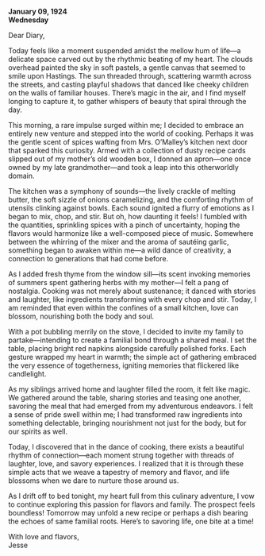 
**January 09, 1924**  
**Wednesday**  

Dear Diary,  

Today feels like a moment suspended amidst the mellow hum of life—a delicate space carved out by the rhythmic beating of my heart. The clouds overhead painted the sky in soft pastels, a gentle canvas that seemed to smile upon Hastings. The sun threaded through, scattering warmth across the streets, and casting playful shadows that danced like cheeky children on the walls of familiar houses. There’s magic in the air, and I find myself longing to capture it, to gather whispers of beauty that spiral through the day.

This morning, a rare impulse surged within me; I decided to embrace an entirely new venture and stepped into the world of cooking. Perhaps it was the gentle scent of spices wafting from Mrs. O’Malley’s kitchen next door that sparked this curiosity. Armed with a collection of dusty recipe cards slipped out of my mother’s old wooden box, I donned an apron—one once owned by my late grandmother—and took a leap into this otherworldly domain.

The kitchen was a symphony of sounds—the lively crackle of melting butter, the soft sizzle of onions caramelizing, and the comforting rhythm of utensils clinking against bowls. Each sound ignited a flurry of emotions as I began to mix, chop, and stir. But oh, how daunting it feels! I fumbled with the quantities, sprinkling spices with a pinch of uncertainty, hoping the flavors would harmonize like a well-composed piece of music. Somewhere between the whirring of the mixer and the aroma of sautéing garlic, something began to awaken within me—a wild dance of creativity, a connection to generations that had come before.

As I added fresh thyme from the window sill—its scent invoking memories of summers spent gathering herbs with my mother—I felt a pang of nostalgia. Cooking was not merely about sustenance; it danced with stories and laughter, like ingredients transforming with every chop and stir. Today, I am reminded that even within the confines of a small kitchen, love can blossom, nourishing both the body and soul.

With a pot bubbling merrily on the stove, I decided to invite my family to partake—intending to create a familial bond through a shared meal. I set the table, placing bright red napkins alongside carefully polished forks. Each gesture wrapped my heart in warmth; the simple act of gathering embraced the very essence of togetherness, igniting memories that flickered like candlelight.

As my siblings arrived home and laughter filled the room, it felt like magic. We gathered around the table, sharing stories and teasing one another, savoring the meal that had emerged from my adventurous endeavors. I felt a sense of pride swell within me; I had transformed raw ingredients into something delectable, bringing nourishment not just for the body, but for our spirits as well. 

Today, I discovered that in the dance of cooking, there exists a beautiful rhythm of connection—each moment strung together with threads of laughter, love, and savory experiences. I realized that it is through these simple acts that we weave a tapestry of memory and flavor, and life blossoms when we dare to nurture those around us.

As I drift off to bed tonight, my heart full from this culinary adventure, I vow to continue exploring this passion for flavors and family. The prospect feels boundless! Tomorrow may unfold a new recipe or perhaps a dish bearing the echoes of same familial roots. Here’s to savoring life, one bite at a time!

With love and flavors,  
Jesse
